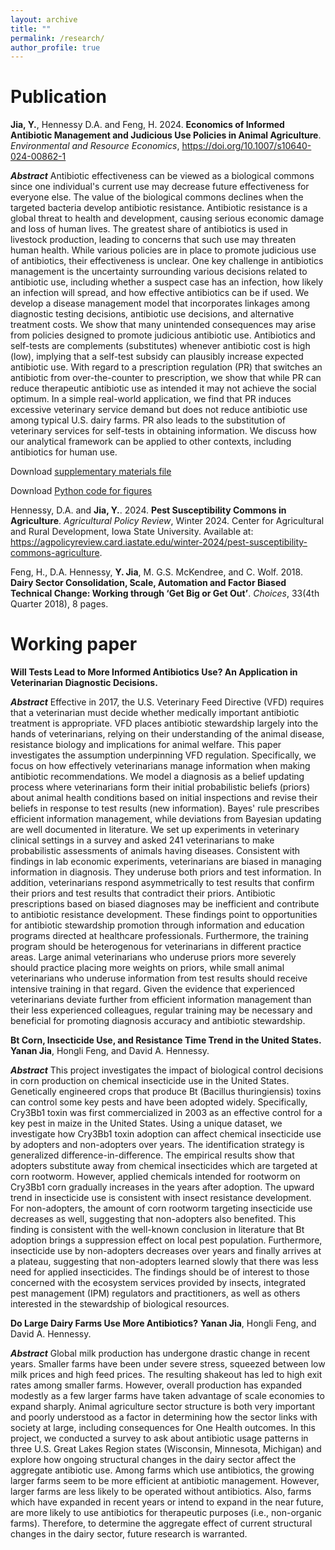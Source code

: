 ```yaml
---
layout: archive
title: ""
permalink: /research/
author_profile: true
---
```

# Publication
**Jia, Y.**, Hennessy D.A. and Feng, H. 2024. **Economics of Informed Antibiotic Management and Judicious Use Policies in Animal Agriculture**. *Environmental and Resource Economics*, https://doi.org/10.1007/s10640-024-00862-1

***Abstract*** Antibiotic effectiveness can be viewed as a biological commons since one individual's current use may decrease future effectiveness for everyone else. The value of the biological commons declines when the targeted bacteria develop antibiotic resistance. Antibiotic resistance is a global threat to health and development, causing serious economic damage and loss of human lives. The greatest share of antibiotics is used in livestock production, leading to concerns that such use may threaten human health. While various policies are in place to promote judicious use of antibiotics, their effectiveness is unclear. One key challenge in antibiotics management is the uncertainty surrounding various decisions related to antibiotic use, including whether a suspect case has an infection, how likely an infection will spread, and how effective antibiotics can be if used. We develop a disease management model that incorporates linkages among diagnostic testing decisions, antibiotic use decisions, and alternative treatment costs. We show that many unintended consequences may arise from policies designed to promote judicious antibiotic use. Antibiotics and self-tests are complements (substitutes) whenever antibiotic cost is high (low), implying that a self-test subsidy can plausibly increase expected antibiotic use. With regard to a prescription regulation (PR) that switches an antibiotic from over-the-counter to prescription, we show that while PR can reduce therapeutic antibiotic use as intended it may not achieve the social optimum. In a simple real-world application, we find that PR induces excessive veterinary service demand but does not reduce antibiotic use among typical U.S. dairy farms. PR also leads to the substitution of veterinary services for self-tests in obtaining information. We discuss how our analytical framework can be applied to other contexts, including antibiotics for human use.

Download [supplementary materials file](/files/Revised_supplementary_materials.pdf)

Download [Python code for figures](/files/Python_code.zip)


Hennessy, D.A. and **Jia, Y.**. 2024. **Pest Susceptibility Commons in Agriculture**. *Agricultural Policy Review*, Winter 2024. Center for Agricultural and Rural Development, Iowa State University. Available at: https://agpolicyreview.card.iastate.edu/winter-2024/pest-susceptibility-commons-agriculture.


Feng, H., D.A. Hennessy, **Y. Jia**, M. G.S. McKendree, and C. Wolf. 2018. **Dairy Sector Consolidation, Scale, Automation and Factor Biased Technical Change: Working through ‘Get Big or Get Out’**. *Choices*, 33(4th Quarter 2018), 8 pages.

# Working paper
**Will Tests Lead to More Informed Antibiotics Use? An Application in Veterinarian Diagnostic Decisions.**

***Abstract*** Effective in 2017, the U.S. Veterinary Feed Directive (VFD) requires that a veterinarian must decide whether medically important antibiotic treatment is appropriate. VFD places antibiotic stewardship largely into the hands of veterinarians, relying on their understanding of the animal disease, resistance biology and implications for animal welfare. This paper investigates the assumption underpinning VFD regulation. Specifically, we focus on how effectively veterinarians manage information when making antibiotic recommendations. We model a diagnosis as a belief updating process where veterinarians form their initial probabilistic beliefs (priors) about animal health conditions based on initial inspections and revise their beliefs in response to test results (new information). Bayes' rule prescribes efficient information management, while deviations from Bayesian updating are well documented in literature. We set up experiments in veterinary clinical settings in a survey and asked 241 veterinarians to make probabilistic assessments of animals having diseases. Consistent with findings in lab economic experiments, veterinarians are biased in managing information in diagnosis. They underuse both priors and test information. In addition, veterinarians respond asymmetrically to test results that confirm their priors and test results that contradict their priors. Antibiotic prescriptions based on biased diagnoses may be inefficient and contribute to antibiotic resistance development. These findings point to opportunities for antibiotic stewardship promotion through information and education programs directed at healthcare professionals. Furthermore, the training program should be heterogenous for veterinarians in different practice areas. Large animal veterinarians who underuse priors more severely should practice placing more weights on priors, while small animal veterinarians who underuse information from test results should receive intensive training in that regard. Given the evidence that experienced veterinarians deviate further from efficient information management than their less experienced colleagues, regular training may be necessary and beneficial for promoting diagnosis accuracy and antibiotic stewardship. 


**Bt Corn, Insecticide Use, and Resistance Time Trend in the United States.** **Yanan Jia**, Hongli Feng, and David A. Hennessy.

***Abstract*** This project investigates the impact of biological control decisions in corn production on chemical insecticide use in the United States. Genetically engineered crops that produce Bt (Bacillus thuringiensis) toxins can control some key pests and have been adopted widely. Specifically, Cry3Bb1 toxin was first commercialized in 2003 as an effective control for a key pest in maize in the United States. Using a unique dataset, we investigate how Cry3Bb1 toxin adoption can affect chemical insecticide use by adopters and non-adopters over years. The identification strategy is generalized difference-in-difference. The empirical results show that adopters substitute away from chemical insecticides which are targeted at corn rootworm. However, applied chemicals intended for rootworm on Cry3Bb1 corn gradually increases in the years after adoption. The upward trend in insecticide use is consistent with insect resistance development. For non-adopters, the amount of corn rootworm targeting insecticide use decreases as well, suggesting that non-adopters also benefited. This finding is consistent with the well-known conclusion in literature that Bt adoption brings a suppression effect on local pest population. Furthermore, insecticide use by non-adopters decreases over years and finally arrives at a plateau, suggesting that non-adopters learned slowly that there was less need for applied insecticides. The findings should be of interest to those concerned with the ecosystem services provided by insects, integrated pest management (IPM) regulators and practitioners, as well as others interested in the stewardship of biological resources.


**Do Large Dairy Farms Use More Antibiotics?** **Yanan Jia**, Hongli Feng, and David A. Hennessy.

***Abstract*** Global milk production has undergone drastic change in recent years. Smaller farms have been under severe stress, squeezed between low milk prices and high feed prices. The resulting shakeout has led to high exit rates among smaller farms. However, overall production has expanded modestly as a few larger farms have taken advantage of scale economies to expand sharply. Animal agriculture sector structure is both very important and poorly understood as a factor in determining how the sector links with society at large, including consequences for One Health outcomes. In this project, we conducted a survey to ask about antibiotic usage patterns in three U.S. Great Lakes Region states (Wisconsin, Minnesota, Michigan) and explore how ongoing structural changes in the dairy sector affect the aggregate antibiotic use. Among farms which use antibiotics, the growing larger farms seem to be more efficient at antibiotic management. However, larger farms are less likely to be operated without antibiotics. Also, farms which have expanded in recent years or intend to expand in the near future, are more likely to use antibiotics for therapeutic purposes (i.e., non-organic farms). Therefore, to determine the aggregate effect of current structural changes in the dairy sector, future research is warranted.

